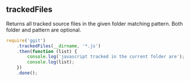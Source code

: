 ## trackedFiles

Returns all tracked source files in the given folder matching pattern.
Both folder and pattern are optional.

```js
require('ggit')
    .trackedFiles(__dirname, '*.js')
    .then(function (list) {
        console.log('javascript tracked in the current folder are');
        console.log(list);
    })
    .done();
```
